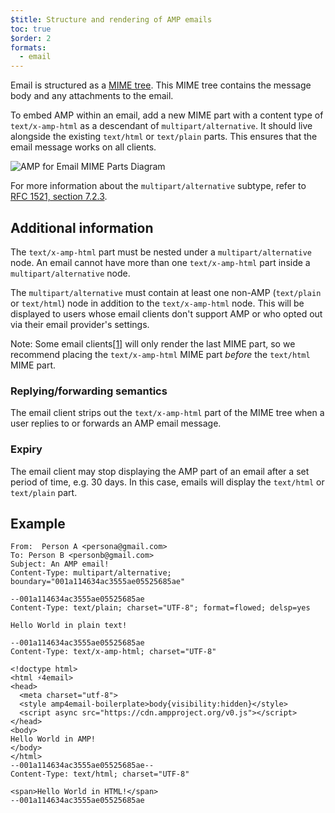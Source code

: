 ```yaml
---
$title: Structure and rendering of AMP emails
toc: true
$order: 2
formats:
  - email
---
```


<!--
This file is imported from https://github.com/ampproject/amphtml/blob/master/spec/email/amp-email-structure.md.
Please do not change this file.
If you have found a bug or an issue please
have a look and request a pull request there.
-->

<!---
Copyright 2018 The AMP HTML Authors. All Rights Reserved.

Licensed under the Apache License, Version 2.0 (the "License");
you may not use this file except in compliance with the License.
You may obtain a copy of the License at

      http://www.apache.org/licenses/LICENSE-2.0

Unless required by applicable law or agreed to in writing, software
distributed under the License is distributed on an "AS-IS" BASIS,
WITHOUT WARRANTIES OR CONDITIONS OF ANY KIND, either express or implied.
See the License for the specific language governing permissions and
limitations under the License.
-->

Email is structured as a [MIME tree](https://en.wikipedia.org/wiki/MIME). This MIME tree contains the message body and any attachments to the email.

To embed AMP within an email, add a new MIME part with a content type of `text/x-amp-html` as a descendant of `multipart/alternative`. It should live alongside the existing `text/html` or `text/plain` parts. This ensures that the email message works on all clients.

<amp-img alt="AMP for Email MIME Parts Diagram"
    layout="responsive"
    width="752" height="246"
    src="https://github.com/ampproject/amphtml/raw/master/spec/img/amp-email-mime-parts.png">
<noscript>
<img alt="AMP for Email MIME Parts Diagram" src="../img/amp-email-mime-parts.png" />
</noscript>
</amp-img>

For more information about the `multipart/alternative` subtype, refer to [RFC 1521, section 7.2.3](https://tools.ietf.org/html/rfc1521#section-7.2.3).

## Additional information <a name="additional-information"></a>

The `text/x-amp-html` part must be nested under a `multipart/alternative` node.
An email cannot have more than one `text/x-amp-html` part inside a `multipart/alternative` node.

The `multipart/alternative` must contain at least one non-AMP (`text/plain` or `text/html`) node in addition to the
`text/x-amp-html` node. This will be displayed to users whose email clients don't support AMP or who opted out via
their email provider's settings.

Note: Some email clients[[1]](https://openradar.appspot.com/radar?id=6054696888303616) will only render the last MIME part,
so we recommend placing the `text/x-amp-html` MIME part _before_ the `text/html` MIME part.

### Replying/forwarding semantics <a name="replyingforwarding-semantics"></a>

The email client strips out the `text/x-amp-html` part of the MIME tree when a user replies to or forwards an AMP email message.

### Expiry <a name="expiry"></a>

The email client may stop displaying the AMP part of an email after a set period of time, e.g. 30 days. In this
case, emails will display the `text/html` or `text/plain` part.

## Example <a name="example"></a>

```
From:  Person A <persona@gmail.com>
To: Person B <personb@gmail.com>
Subject: An AMP email!
Content-Type: multipart/alternative; boundary="001a114634ac3555ae05525685ae"

--001a114634ac3555ae05525685ae
Content-Type: text/plain; charset="UTF-8"; format=flowed; delsp=yes

Hello World in plain text!

--001a114634ac3555ae05525685ae
Content-Type: text/x-amp-html; charset="UTF-8"

<!doctype html>
<html ⚡4email>
<head>
  <meta charset="utf-8">
  <style amp4email-boilerplate>body{visibility:hidden}</style>
  <script async src="https://cdn.ampproject.org/v0.js"></script>
</head>
<body>
Hello World in AMP!
</body>
</html>
--001a114634ac3555ae05525685ae--
Content-Type: text/html; charset="UTF-8"

<span>Hello World in HTML!</span>
--001a114634ac3555ae05525685ae
```

